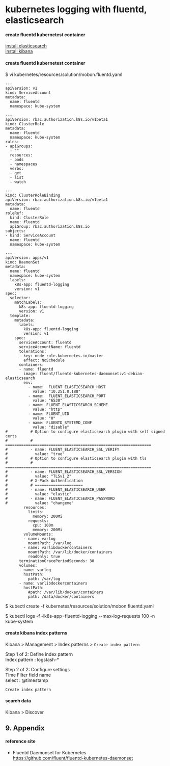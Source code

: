 # kubernetes logging with fluentd, elasticsearch

#### create fluentd kubernetest container

[install elasticsearch](../elasticsearch/install.n.setup.0.md)  
[install kibana](../elasticsearch/install.n.setup.2.kibana.md)

#### create fluentd kubernetest container
$ vi kubernetes/resources/solution/mobon.fluentd.yaml
```
---
apiVersion: v1
kind: ServiceAccount
metadata:
  name: fluentd
  namespace: kube-system

---
apiVersion: rbac.authorization.k8s.io/v1beta1
kind: ClusterRole
metadata:
  name: fluentd
  namespace: kube-system
rules:
- apiGroups:
  - ""
  resources:
  - pods
  - namespaces
  verbs:
  - get
  - list
  - watch

---
kind: ClusterRoleBinding
apiVersion: rbac.authorization.k8s.io/v1beta1
metadata:
  name: fluentd
roleRef:
  kind: ClusterRole
  name: fluentd
  apiGroup: rbac.authorization.k8s.io
subjects:
- kind: ServiceAccount
  name: fluentd
  namespace: kube-system

---
apiVersion: apps/v1
kind: DaemonSet
metadata:
  name: fluentd
  namespace: kube-system
  labels:
    k8s-app: fluentd-logging
    version: v1
spec:
  selector:
    matchLabels:
      k8s-app: fluentd-logging
      version: v1
  template:
    metadata:
      labels:
        k8s-app: fluentd-logging
        version: v1
    spec:
      serviceAccount: fluentd
      serviceAccountName: fluentd
      tolerations:
      - key: node-role.kubernetes.io/master
        effect: NoSchedule
      containers:
      - name: fluentd
        image: fluent/fluentd-kubernetes-daemonset:v1-debian-elasticsearch
        env:
          - name:  FLUENT_ELASTICSEARCH_HOST
            value: "10.251.0.188"
          - name:  FLUENT_ELASTICSEARCH_PORT
            value: "6530"
          - name: FLUENT_ELASTICSEARCH_SCHEME
            value: "http"
          - name: FLUENT_UID
            value: "0"
          - name: FLUENTD_SYSTEMD_CONF
            value: "disable"
#          # Option to configure elasticsearch plugin with self signed certs
#          # ================================================================
#          - name: FLUENT_ELASTICSEARCH_SSL_VERIFY
#            value: "true"
#          # Option to configure elasticsearch plugin with tls
#          # ================================================================
#          - name: FLUENT_ELASTICSEARCH_SSL_VERSION
#            value: "TLSv1_2"
#          # X-Pack Authentication
#          # =====================
#          - name: FLUENT_ELASTICSEARCH_USER
#            value: "elastic"
#          - name: FLUENT_ELASTICSEARCH_PASSWORD
#            value: "changeme"
        resources:
          limits:
            memory: 200Mi
          requests:
            cpu: 100m
            memory: 200Mi
        volumeMounts:
        - name: varlog
          mountPath: /var/log
        - name: varlibdockercontainers
          mountPath: /var/lib/docker/containers
          readOnly: true
      terminationGracePeriodSeconds: 30
      volumes:
      - name: varlog
        hostPath:
          path: /var/log
      - name: varlibdockercontainers
        hostPath:
          #path: /var/lib/docker/containers
          path: /data/docker/containers
```
$ kubectl create -f kubernetes/resources/solution/mobon.fluentd.yaml  

$ kubectl logs -f -lk8s-app=fluentd-logging --max-log-requests 100 -n kube-system  

#### create kibana index patterns
Kibana > Management > Index patterns > `Create index pattern`  

Step 1 of 2: Define index pattern  
Index pattern : logstash-*  

Step 2 of 2: Configure settings  
Time Filter field name  
select : @timestamp  

`Create index pattern`  

#### search data
Kibana > Discover  

## 9. Appendix

#### reference site

* Fluentd Daemonset for Kubernetes  
https://github.com/fluent/fluentd-kubernetes-daemonset

